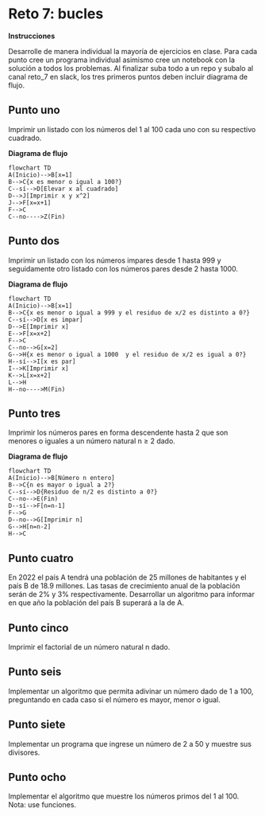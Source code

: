 # Reto 7: bucles
**Instrucciones**

Desarrolle de manera individual la mayoría de ejercicios en clase. Para cada punto cree un programa individual asimismo cree un notebook con la solución a todos los problemas. Al finalizar suba todo a un repo y subalo al canal reto_7 en slack, los tres primeros puntos deben incluir diagrama de flujo.

## Punto uno
Imprimir un listado con los números del 1 al 100 cada uno con su respectivo cuadrado.

**Diagrama de flujo**

```mermaid
flowchart TD
A(Inicio)-->B[x=1]
B-->C{x es menor o igual a 100?}
C--sí-->D[Elevar x al cuadrado]
D-->J[Imprimir x y x^2]
J-->F[x=x+1]
F-->C
C--no---->Z(Fin)
```

## Punto dos
Imprimir un listado con los números impares desde 1 hasta 999 y seguidamente otro listado con los números pares desde 2 hasta 1000.

**Diagrama de flujo**

```mermaid
flowchart TD
A(Inicio)-->B[x=1]
B-->C{x es menor o igual a 999 y el residuo de x/2 es distinto a 0?}
C--sí-->D[x es impar]
D-->E[Imprimir x]
E-->F[x=x+2]
F-->C
C--no-->G[x=2]
G-->H{x es menor o igual a 1000  y el residuo de x/2 es igual a 0?}
H--sí-->I[x es par]
I-->K[Imprimir x]
K-->L[x=x+2]
L-->H
H--no---->M(Fin)
```

## Punto tres
Imprimir los números pares en forma descendente hasta 2 que son menores o iguales a un número natural n ≥ 2 dado.

**Diagrama de flujo**

```mermaid
flowchart TD
A(Inicio)-->B[Número n entero]
B-->C{n es mayor o igual a 2?}
C--sí-->D{Residuo de n/2 es distinto a 0?}
C--no-->E(Fin)
D--sí-->F[n=n-1]
F-->G
D--no-->G[Imprimir n]
G-->H[n=n-2]
H-->C
```

## Punto cuatro
En 2022 el país A tendrá una población de 25 millones de habitantes y el país B de 18.9 millones. Las tasas de crecimiento anual de la población serán de 2% y 3% respectivamente. Desarrollar un algoritmo para informar en que año la población del país B superará a la de A.
## Punto cinco
Imprimir el factorial de un número natural n dado.
## Punto seis
Implementar un algoritmo que permita adivinar un número dado de 1 a 100, preguntando en cada caso si el número es mayor, menor o igual.
## Punto siete
Implementar un programa que ingrese un número de 2 a 50 y muestre sus divisores.
## Punto ocho
Implementar el algoritmo que muestre los números primos del 1 al 100. Nota: use funciones.
